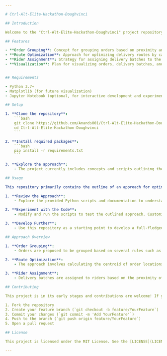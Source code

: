 ```yaml
---

# Ctrl-Alt-Elite-Hackathon-Doughvinci

## Introduction

Welcome to the "Ctrl-Alt-Elite-Hackathon-Doughvinci" project repository! This project was developed as an approach for a hackathon challenge, focusing on optimizing delivery systems. The main objective is to efficiently group orders, optimize delivery routes, and assign delivery batches to riders. While the project is currently in its conceptual phase, it outlines key ideas and strategies for improving delivery efficiency.

## Features

- **Order Grouping**: Concept for grouping orders based on proximity and pickup times to streamline delivery processes.
- **Route Optimization**: Approach for optimizing delivery routes by calculating a central point among order locations.
- **Rider Assignment**: Strategy for assigning delivery batches to the nearest available riders to minimize travel time.
- **Visualization**: Plan for visualizing orders, delivery batches, and rider locations using a plotting library.


## Requirements

- Python 3.7+
- Matplotlib (for future visualization)
- Jupyter Notebook (optional, for interactive development and experimentation)

## Setup

1. **Clone the repository**:
    ```bash
    git clone https://github.com/Anands001/Ctrl-Alt-Elite-Hackathon-Doughvinci.git
    cd Ctrl-Alt-Elite-Hackathon-Doughvinci
    ```

2. **Install required packages**:
    ```bash
    pip install -r requirements.txt
    ```

3. **Explore the approach**:
    - The project currently includes concepts and scripts outlining the approach for delivery optimization.

## Usage

This repository primarily contains the outline of an approach for optimizing delivery systems. To understand and potentially extend this approach, follow these steps:

1. **Review the Approach**:
    - Explore the provided Python scripts and documentation to understand the proposed strategies for order grouping, route optimization, and rider assignment.

2. **Experiment with the Code**:
    - Modify and run the scripts to test the outlined approach. Customize the parameters to see how different configurations affect the delivery optimization.

3. **Develop Further**:
    - Use this repository as a starting point to develop a full-fledged solution for delivery optimization.

## Approach Overview

1. **Order Grouping**:
    - Orders are proposed to be grouped based on several rules such as proximity to kitchens or customers and similarity in pickup times. This approach aims to minimize the number of trips needed for deliveries.

2. **Route Optimization**:
    - The approach involves calculating the centroid of order locations to determine the optimal delivery route. This minimizes the total travel distance for the riders.

3. **Rider Assignment**:
    - Delivery batches are assigned to riders based on the proximity of the riders' current location to the batch's destination. This ensures that the nearest available rider is always assigned to a delivery, reducing wait times and improving efficiency.

## Contributing

This project is in its early stages and contributions are welcome! If you have ideas to extend the approach or develop it into a full solution, please fork the repository and submit a pull request.

1. Fork the repository
2. Create your feature branch (`git checkout -b feature/YourFeature`)
3. Commit your changes (`git commit -m 'Add YourFeature'`)
4. Push to the branch (`git push origin feature/YourFeature`)
5. Open a pull request

## License

This project is licensed under the MIT License. See the [LICENSE](LICENSE) file for details.

---
```


